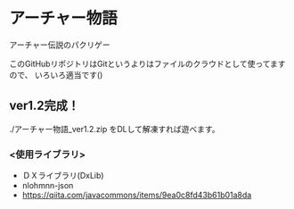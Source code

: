 # アーチャー物語
アーチャー伝説のパクリゲー

このGitHubリポジトリはGitというよりはファイルのクラウドとして使ってますので、
いろいろ適当です()

## ver1.2完成！
./アーチャー物語_ver1.2.zip をDLして解凍すれば遊べます。

### <使用ライブラリ>
- ＤＸライブラリ(DxLib)
- nlohmnn-json
- <https://qiita.com/javacommons/items/9ea0c8fd43b61b01a8da>
